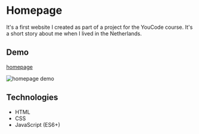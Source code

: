 # Homepage

It's a first website I created as part of a project for the YouCode course.
It's a short story about me when I lived in the Netherlands.

## Demo

[homepage](https://krystiangreblowski.github.io/homepage/)

![homepage demo](images/demo.gif)

## Technologies
- HTML
- CSS
- JavaScript (ES6+)
